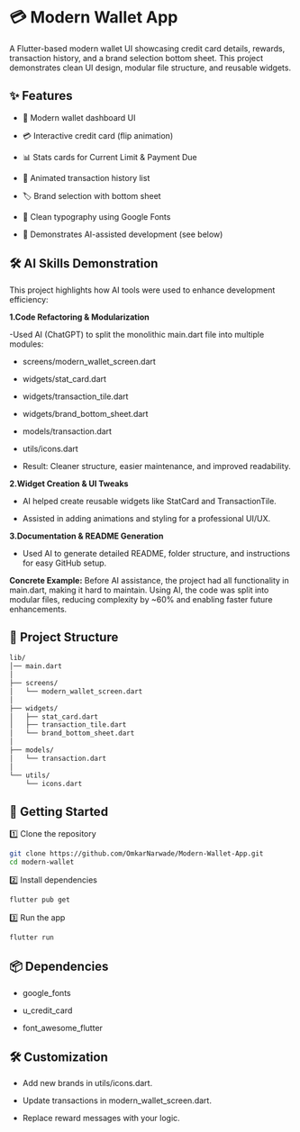 # 💳 Modern Wallet App

A Flutter-based modern wallet UI showcasing credit card details, rewards, transaction history, and a brand selection bottom sheet.
This project demonstrates clean UI design, modular file structure, and reusable widgets.

## ✨ Features

- 📱 Modern wallet dashboard UI

- 💳 Interactive credit card (flip animation)

- 📊 Stats cards for Current Limit & Payment Due

- 🧾 Animated transaction history list

- 🏷️ Brand selection with bottom sheet

- 🎨 Clean typography using Google Fonts

- 🤖 Demonstrates AI-assisted development (see below)

 ## 🛠 AI Skills Demonstration

This project highlights how AI tools were used to enhance development efficiency:

**1.Code Refactoring & Modularization**

-Used AI (ChatGPT) to split the monolithic main.dart file into multiple modules:

 - screens/modern_wallet_screen.dart

 - widgets/stat_card.dart

 - widgets/transaction_tile.dart

 - widgets/brand_bottom_sheet.dart

 - models/transaction.dart

 - utils/icons.dart

- Result: Cleaner structure, easier maintenance, and improved readability.

**2.Widget Creation & UI Tweaks**

- AI helped create reusable widgets like StatCard and TransactionTile.

- Assisted in adding animations and styling for a professional UI/UX.

**3.Documentation & README Generation**

- Used AI to generate detailed README, folder structure, and instructions for easy GitHub setup.

**Concrete Example:**
Before AI assistance, the project had all functionality in main.dart, making it hard to maintain. Using AI, the code was split into modular files, reducing complexity by ~60% and enabling faster future enhancements.

## 📂 Project Structure

```bash
lib/
│── main.dart
│
├── screens/
│   └── modern_wallet_screen.dart
│
├── widgets/
│   ├── stat_card.dart
│   ├── transaction_tile.dart
│   └── brand_bottom_sheet.dart
│
├── models/
│   └── transaction.dart
│
└── utils/
    └── icons.dart
```

## 🚀 Getting Started

1️⃣ Clone the repository
```bash
git clone https://github.com/OmkarNarwade/Modern-Wallet-App.git
cd modern-wallet
```

2️⃣ Install dependencies
```bash
flutter pub get
```

3️⃣ Run the app
```bash
flutter run
```

## 📦 Dependencies

- google_fonts

- u_credit_card

- font_awesome_flutter

## 🛠️ Customization

- Add new brands in utils/icons.dart.

- Update transactions in modern_wallet_screen.dart.

- Replace reward messages with your logic.
